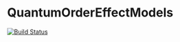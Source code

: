 # QuantumOrderEffectModels

[![Build Status](https://github.com/itsdfish/QuantumOrderEffectModels.jl/actions/workflows/CI.yml/badge.svg?branch=main)](https://github.com/itsdfish/QuantumOrderEffectModels.jl/actions/workflows/CI.yml?query=branch%3Amain)
